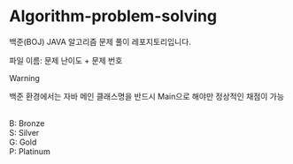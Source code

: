 # Algorithm-problem-solving
백준(BOJ) JAVA 알고리즘 문제 풀이 레포지토리입니다.<br/>

파일 이름: 문제 난이도 + 문제 번호<br/>
> [!WARNING]
> 백준 환경에서는 자바 메인 클래스명을 반드시 Main으로 해야만 정상적인 채점이 가능<br>

<br/>
B: Bronze<br/>
S: Silver<br/>
G: Gold<br/>
P: Platinum<br/>
